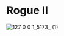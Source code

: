 # Rogue II

![127 0 0 1_5173_ (1)](https://user-images.githubusercontent.com/36574651/200896345-54713c76-83b0-433b-addb-5596cb3ce734.png)
